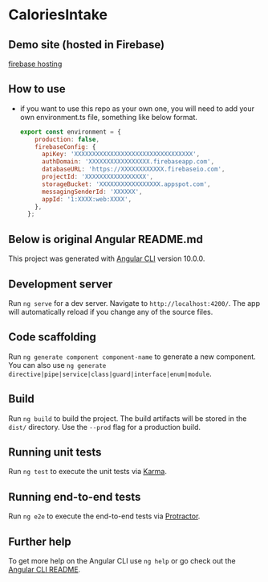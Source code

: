 # CaloriesIntake


## Demo site (hosted in Firebase)
[firebase hosting](https://code-train-2ba48.web.app)

## How to use
- if you want to use this repo as your own one, you will need to add your own environment.ts file, something like below format.
    ```js
    export const environment = {
        production: false,
        firebaseConfig: {
          apiKey: 'XXXXXXXXXXXXXXXXXXXXXXXXXXXXXXXXX',
          authDomain: 'XXXXXXXXXXXXXXXXX.firebaseapp.com',
          databaseURL: 'https://XXXXXXXXXXXX.firebaseio.com',
          projectId: 'XXXXXXXXXXXXXXXXX',
          storageBucket: 'XXXXXXXXXXXXXXXXX.appspot.com',
          messagingSenderId: 'XXXXXX',
          appId: '1:XXXX:web:XXXX',
        },
      };
    ```


## Below is original Angular README.md

This project was generated with [Angular CLI](https://github.com/angular/angular-cli) version 10.0.0.

## Development server

Run `ng serve` for a dev server. Navigate to `http://localhost:4200/`. The app will automatically reload if you change any of the source files.

## Code scaffolding

Run `ng generate component component-name` to generate a new component. You can also use `ng generate directive|pipe|service|class|guard|interface|enum|module`.

## Build

Run `ng build` to build the project. The build artifacts will be stored in the `dist/` directory. Use the `--prod` flag for a production build.

## Running unit tests

Run `ng test` to execute the unit tests via [Karma](https://karma-runner.github.io).

## Running end-to-end tests

Run `ng e2e` to execute the end-to-end tests via [Protractor](http://www.protractortest.org/).

## Further help

To get more help on the Angular CLI use `ng help` or go check out the [Angular CLI README](https://github.com/angular/angular-cli/blob/master/README.md).
